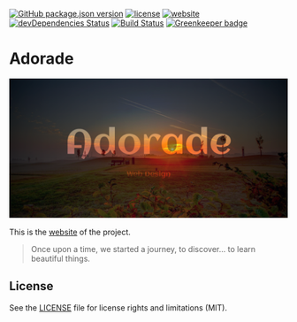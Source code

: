 [![GitHub package.json version](https://img.shields.io/github/package-json/v/adorade/website.svg?color=green&logo=github&style=flat-square)](https://github.com/adorade/website/blob/master/package.json)
[![license](https://img.shields.io/github/license/adorade/website.svg?longCache=true&style=flat-square)](https://mit-license.org)
[![website](https://img.shields.io/website/https/adorade.ro.svg?longCache=true&style=flat-square)](https://adorade.ro/)
[![devDependencies Status](https://img.shields.io/david/dev/adorade/website.svg?longCache=true&style=flat-square)](https://david-dm.org/adorade/website?type=dev)
[![Build Status](https://img.shields.io/travis/adorade/website/master.svg?logo=travis&style=flat-square)](https://travis-ci.org/adorade/website)
[![Greenkeeper badge](https://badges.greenkeeper.io/adorade/website.svg?style=flat-square)](https://greenkeeper.io/)

# Adorade

![Adorade](src/images/share/adorade_og_share.png)

This is the [website](https://adorade.ro/) of the project.

> Once upon a time, we started a journey, to discover... to learn beautiful things.

## License

See the [LICENSE](LICENSE) file for license rights and limitations (MIT).
